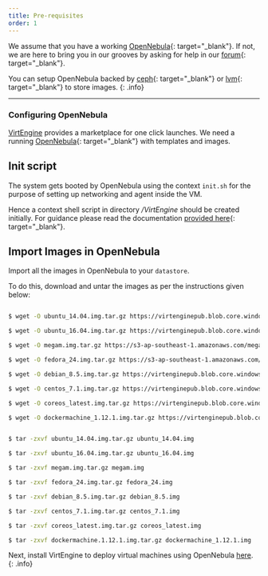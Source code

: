 ```yaml
---
title: Pre-requisites
order: 1
---
```


We assume that you have a working [OpenNebula](https://opennebula.org){: target="_blank"}. If not, we are here to bring you in our grooves by asking for help in our [forum](http://forums.virtengine.com){: target="_blank"}.

You can setup OpenNebula backed by [ceph](http://ceph.com){: target="_blank"} or [lvm](https://wiki.ubuntu.com/Lvm){: target="_blank"} to store images.
{: .info}

---

### Configuring OpenNebula

[VirtEngine](/) provides a marketplace for one click launches.  We need a running [OpenNebula](http://opennebula.org){: target="_blank"} with templates and images.


## Init script

The system gets booted by OpenNebula using the context `init.sh` for the purpose of setting up networking and agent inside the VM.

Hence a context shell script in directory */VirtEngine* should be created initially. For guidance please read  the documentation [provided here](https://github.com/megamsys/gitpackager/blob/master/support/README.md){: target="_blank"}.


## Import Images in OpenNebula

Import all the images in OpenNebula to your `datastore`.

To do this, download  and untar the images as per the instructions given below:

~~~bash

$ wget -O ubuntu_14.04.img.tar.gz https://virtenginepub.blob.core.windows.net/iso/ubuntu14.tar.gz

$ wget -O ubuntu_16.04.img.tar.gz https://virtenginepub.blob.core.windows.net/iso/ubuntu_16.04.tar.gz

$ wget -O megam.img.tar.gz https://s3-ap-southeast-1.amazonaws.com/megampub/iso/megam.tar.gz

$ wget -O fedora_24.img.tar.gz https://s3-ap-southeast-1.amazonaws.com/megampub/iso/fedora.tar.gz

$ wget -O debian_8.5.img.tar.gz https://virtenginepub.blob.core.windows.net/iso/debian.tar.gz

$ wget -O centos_7.1.img.tar.gz https://virtenginepub.blob.core.windows.net/iso/centos.tar.gz

$ wget -O coreos_latest.img.tar.gz https://virtenginepub.blob.core.windows.net/iso/coreos_latest.tar.gz

$ wget -O dockermachine_1.12.1.img.tar.gz https://virtenginepub.blob.core.windows.net/iso/dockermachine.tar.gz


$ tar -zxvf ubuntu_14.04.img.tar.gz ubuntu_14.04.img

$ tar -zxvf ubuntu_16.04.img.tar.gz ubuntu_16.04.img

$ tar -zxvf megam.img.tar.gz megam.img

$ tar -zxvf fedora_24.img.tar.gz fedora_24.img

$ tar -zxvf debian_8.5.img.tar.gz debian_8.5.img

$ tar -zxvf centos_7.1.img.tar.gz centos_7.1.img

$ tar -zxvf coreos_latest.img.tar.gz coreos_latest.img

$ tar -zxvf dockermachine.1.12.1.img.tar.gz dockermachine_1.12.1.img

~~~

Next, install VirtEngine to deploy virtual machines using OpenNebula [here](/1-installing-virtengine/installing).
{: .info}
